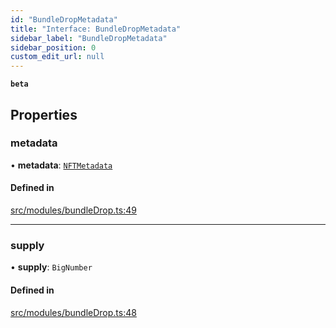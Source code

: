 ```yaml
---
id: "BundleDropMetadata"
title: "Interface: BundleDropMetadata"
sidebar_label: "BundleDropMetadata"
sidebar_position: 0
custom_edit_url: null
---
```


**`beta`**

## Properties

### metadata

• **metadata**: [`NFTMetadata`](NFTMetadata)

#### Defined in

[src/modules/bundleDrop.ts:49](https://github.com/PrasoonPratham/nftlabs-sdk-ts/blob/e7d1d7f/src/modules/bundleDrop.ts#L49)

___

### supply

• **supply**: `BigNumber`

#### Defined in

[src/modules/bundleDrop.ts:48](https://github.com/PrasoonPratham/nftlabs-sdk-ts/blob/e7d1d7f/src/modules/bundleDrop.ts#L48)
